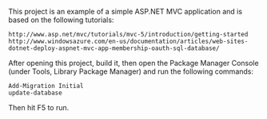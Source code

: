 This project is an example of a simple ASP.NET MVC application and is based on the following tutorials:

	http://www.asp.net/mvc/tutorials/mvc-5/introduction/getting-started
	http://www.windowsazure.com/en-us/documentation/articles/web-sites-dotnet-deploy-aspnet-mvc-app-membership-oauth-sql-database/

After opening this project, build it, then open the Package Manager Console (under Tools, Library Package Manager) and run the following commands:

	Add-Migration Initial
	update-database

Then hit F5 to run.
